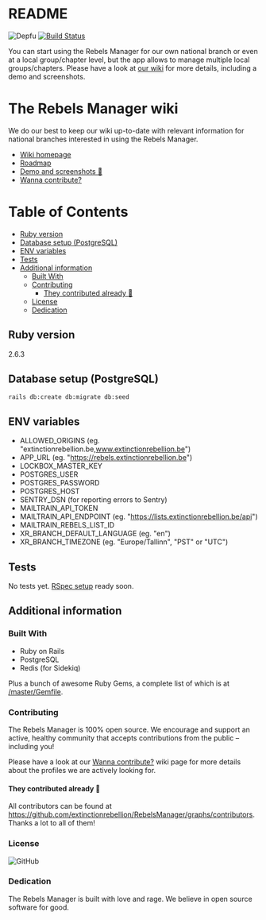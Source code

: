 # README

![Depfu](https://img.shields.io/depfu/extinctionrebellion/RebelsManager) [![Build Status](https://travis-ci.org/extinctionrebellion/RebelsManager.svg?branch=master)](https://travis-ci.org/extinctionrebellion/RebelsManager)

You can start using the Rebels Manager for our own national branch or even at a local group/chapter level, but the app allows to manage multiple local groups/chapters. Please have a look at [our wiki](https://github.com/extinctionrebellion/RebelsManager/wiki) for more details, including a demo and screenshots.

The Rebels Manager wiki
=======================

We do our best to keep our wiki up-to-date with relevant information for national branches interested in using the Rebels Manager.

* [Wiki homepage](https://github.com/extinctionrebellion/RebelsManager/wiki)
* [Roadmap](https://github.com/extinctionrebellion/RebelsManager/wiki/Roadmap)
* [Demo and screenshots 📸](https://github.com/extinctionrebellion/RebelsManager/wiki/Demo-and-Screenshots)
* [Wanna contribute?](https://github.com/extinctionrebellion/RebelsManager/wiki/Wanna-contribute%3F)

Table of Contents
=================
* [Ruby version](#ruby-version)
* [Database setup (PostgreSQL)](#database-setup-postgresql)
* [ENV variables](#env-variables)
* [Tests](#tests)
* [Additional information](#additional-information)
  * [Built With](#built-with)
  * [Contributing](#contributing)
    * [They contributed already <g-emoji class="g-emoji" alias="pray" fallback-src="https://github.githubassets.com/images/icons/emoji/unicode/1f64f.png">🙏</g-emoji>](#they-contributed-already-)
  * [License](#license)
  * [Dedication](#dedication)

## Ruby version

2.6.3

## Database setup (PostgreSQL)

```
rails db:create db:migrate db:seed
```

## ENV variables

- ALLOWED_ORIGINS (eg. "extinctionrebellion.be,www.extinctionrebellion.be")
- APP_URL (eg. "https://rebels.extinctionrebellion.be")
- LOCKBOX_MASTER_KEY
- POSTGRES_USER
- POSTGRES_PASSWORD
- POSTGRES_HOST
- SENTRY_DSN (for reporting errors to Sentry)
- MAILTRAIN_API_TOKEN
- MAILTRAIN_API_ENDPOINT (eg. "https://lists.extinctionrebellion.be/api")
- MAILTRAIN_REBELS_LIST_ID
- XR_BRANCH_DEFAULT_LANGUAGE (eg. "en")
- XR_BRANCH_TIMEZONE (eg. "Europe/Tallinn", "PST" or "UTC")

## Tests

No tests yet. [RSpec setup](https://github.com/extinctionrebellion/RebelsManager/issues/80) ready soon.

## Additional information

### Built With

* Ruby on Rails
* PostgreSQL
* Redis (for Sidekiq)

Plus a bunch of awesome Ruby Gems, a complete list of which is at [/master/Gemfile](https://github.com/extinctionrebellion/RebelsManager/blob/master/Gemfile).

### Contributing

The Rebels Manager is 100% open source. We encourage and support an active, healthy community that accepts contributions from the public – including you!

Please have a look at our [Wanna contribute?](https://github.com/extinctionrebellion/RebelsManager/wiki/Wanna-contribute%3F) wiki page for more details about the profiles we are actively looking for.

#### They contributed already 🙏

All contributors can be found at https://github.com/extinctionrebellion/RebelsManager/graphs/contributors. Thanks a lot to all of them!

### License

![GitHub](https://img.shields.io/github/license/extinctionrebellion/RebelsManager)

### Dedication

The Rebels Manager is built with love and rage. We believe in open source software for good.
